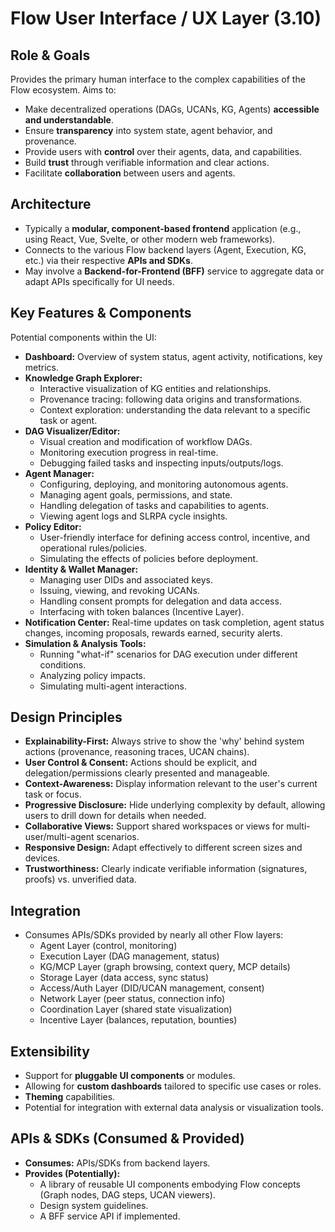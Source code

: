 # Flow User Interface / UX Layer (3.10)

## Role & Goals

Provides the primary human interface to the complex capabilities of the Flow ecosystem. Aims to:

*   Make decentralized operations (DAGs, UCANs, KG, Agents) **accessible and understandable**.
*   Ensure **transparency** into system state, agent behavior, and provenance.
*   Provide users with **control** over their agents, data, and capabilities.
*   Build **trust** through verifiable information and clear actions.
*   Facilitate **collaboration** between users and agents.

## Architecture

*   Typically a **modular, component-based frontend** application (e.g., using React, Vue, Svelte, or other modern web frameworks).
*   Connects to the various Flow backend layers (Agent, Execution, KG, etc.) via their respective **APIs and SDKs**.
*   May involve a **Backend-for-Frontend (BFF)** service to aggregate data or adapt APIs specifically for UI needs.

## Key Features & Components

Potential components within the UI:

*   **Dashboard:** Overview of system status, agent activity, notifications, key metrics.
*   **Knowledge Graph Explorer:**
    *   Interactive visualization of KG entities and relationships.
    *   Provenance tracing: following data origins and transformations.
    *   Context exploration: understanding the data relevant to a specific task or agent.
*   **DAG Visualizer/Editor:**
    *   Visual creation and modification of workflow DAGs.
    *   Monitoring execution progress in real-time.
    *   Debugging failed tasks and inspecting inputs/outputs/logs.
*   **Agent Manager:**
    *   Configuring, deploying, and monitoring autonomous agents.
    *   Managing agent goals, permissions, and state.
    *   Handling delegation of tasks and capabilities to agents.
    *   Viewing agent logs and SLRPA cycle insights.
*   **Policy Editor:**
    *   User-friendly interface for defining access control, incentive, and operational rules/policies.
    *   Simulating the effects of policies before deployment.
*   **Identity & Wallet Manager:**
    *   Managing user DIDs and associated keys.
    *   Issuing, viewing, and revoking UCANs.
    *   Handling consent prompts for delegation and data access.
    *   Interfacing with token balances (Incentive Layer).
*   **Notification Center:** Real-time updates on task completion, agent status changes, incoming proposals, rewards earned, security alerts.
*   **Simulation & Analysis Tools:**
    *   Running "what-if" scenarios for DAG execution under different conditions.
    *   Analyzing policy impacts.
    *   Simulating multi-agent interactions.

## Design Principles

*   **Explainability-First:** Always strive to show the 'why' behind system actions (provenance, reasoning traces, UCAN chains).
*   **User Control & Consent:** Actions should be explicit, and delegation/permissions clearly presented and manageable.
*   **Context-Awareness:** Display information relevant to the user's current task or focus.
*   **Progressive Disclosure:** Hide underlying complexity by default, allowing users to drill down for details when needed.
*   **Collaborative Views:** Support shared workspaces or views for multi-user/multi-agent scenarios.
*   **Responsive Design:** Adapt effectively to different screen sizes and devices.
*   **Trustworthiness:** Clearly indicate verifiable information (signatures, proofs) vs. unverified data.

## Integration

*   Consumes APIs/SDKs provided by nearly all other Flow layers:
    *   Agent Layer (control, monitoring)
    *   Execution Layer (DAG management, status)
    *   KG/MCP Layer (graph browsing, context query, MCP details)
    *   Storage Layer (data access, sync status)
    *   Access/Auth Layer (DID/UCAN management, consent)
    *   Network Layer (peer status, connection info)
    *   Coordination Layer (shared state visualization)
    *   Incentive Layer (balances, reputation, bounties)

## Extensibility

*   Support for **pluggable UI components** or modules.
*   Allowing for **custom dashboards** tailored to specific use cases or roles.
*   **Theming** capabilities.
*   Potential for integration with external data analysis or visualization tools.

## APIs & SDKs (Consumed & Provided)

*   **Consumes:** APIs/SDKs from backend layers.
*   **Provides (Potentially):**
    *   A library of reusable UI components embodying Flow concepts (Graph nodes, DAG steps, UCAN viewers).
    *   Design system guidelines.
    *   A BFF service API if implemented.
